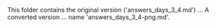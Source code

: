This folder contains the original version ('answers_days_3_4.md') ...
A converted version ... name 'answers_days_3_4-png.md'.